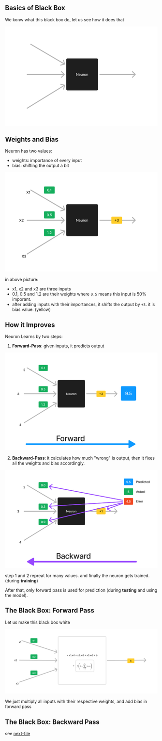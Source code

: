 
## Basics of Black Box

We konw what this black box do,
let us see how it does that

![Black Box](media/black-box.png)


## Weights and Bias

Neuron has two values:
- weights: importance of every input
- bias: shifting the output a bit

![Weights and Bias](media/weights-and-bias.png)

in above picture:
- x1, x2 and x3 are three inputs
- 0.1, 0.5 and 1.2 are their weights where `0.5` means this input is 50% imporant.
- after adding inputs with their importances, it shifts the output by `+3`. it is bias value. (yellow)

## How it Improves

Neuron Learns by two steps:

1. __Forward-Pass__: given inputs, it predicts output

![Forward](media/forward.png)

2. __Backward-Pass__: it calculates how much "wrong" is output, then it fixes all the weights and bias accordingly.

![Backward](media/backward.png)


step 1 and 2 repreat for many values. and finally the neuron gets trained. (during **training**)

After that, only forward pass is used for prediction (during **testing** and using the model).

## The Black Box: Forward Pass

Let us make this black box white

![White Box](media/white-box.png)

We just multiply all inputs with their respective weights, and add bias in forward pass

## The Black Box: Backward Pass

see [next-file](./3-backward.md)